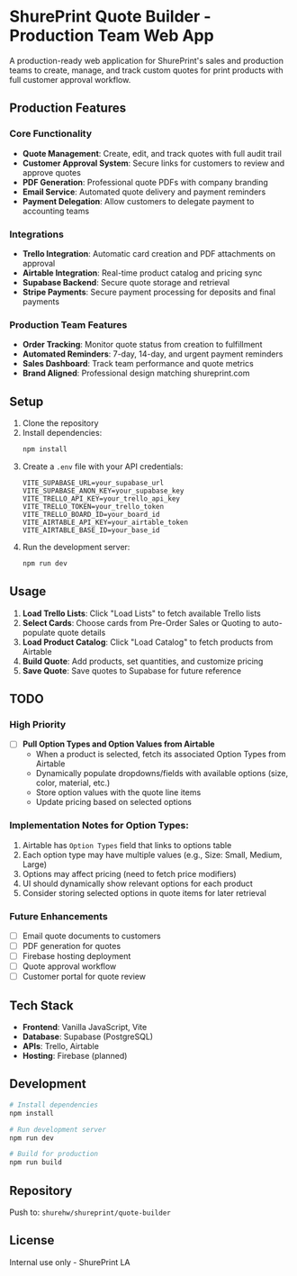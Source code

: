 # ShurePrint Quote Builder - Production Team Web App

A production-ready web application for ShurePrint's sales and production teams to create, manage, and track custom quotes for print products with full customer approval workflow.

## Production Features

### Core Functionality
- **Quote Management**: Create, edit, and track quotes with full audit trail
- **Customer Approval System**: Secure links for customers to review and approve quotes
- **PDF Generation**: Professional quote PDFs with company branding
- **Email Service**: Automated quote delivery and payment reminders
- **Payment Delegation**: Allow customers to delegate payment to accounting teams

### Integrations
- **Trello Integration**: Automatic card creation and PDF attachments on approval
- **Airtable Integration**: Real-time product catalog and pricing sync
- **Supabase Backend**: Secure quote storage and retrieval
- **Stripe Payments**: Secure payment processing for deposits and final payments

### Production Team Features
- **Order Tracking**: Monitor quote status from creation to fulfillment
- **Automated Reminders**: 7-day, 14-day, and urgent payment reminders
- **Sales Dashboard**: Track team performance and quote metrics
- **Brand Aligned**: Professional design matching shureprint.com

## Setup

1. Clone the repository
2. Install dependencies:
   ```bash
   npm install
   ```
3. Create a `.env` file with your API credentials:
   ```
   VITE_SUPABASE_URL=your_supabase_url
   VITE_SUPABASE_ANON_KEY=your_supabase_key
   VITE_TRELLO_API_KEY=your_trello_api_key
   VITE_TRELLO_TOKEN=your_trello_token
   VITE_TRELLO_BOARD_ID=your_board_id
   VITE_AIRTABLE_API_KEY=your_airtable_token
   VITE_AIRTABLE_BASE_ID=your_base_id
   ```
4. Run the development server:
   ```bash
   npm run dev
   ```

## Usage

1. **Load Trello Lists**: Click "Load Lists" to fetch available Trello lists
2. **Select Cards**: Choose cards from Pre-Order Sales or Quoting to auto-populate quote details
3. **Load Product Catalog**: Click "Load Catalog" to fetch products from Airtable
4. **Build Quote**: Add products, set quantities, and customize pricing
5. **Save Quote**: Save quotes to Supabase for future reference

## TODO

### High Priority
- [ ] **Pull Option Types and Option Values from Airtable**
  - When a product is selected, fetch its associated Option Types from Airtable
  - Dynamically populate dropdowns/fields with available options (size, color, material, etc.)
  - Store option values with the quote line items
  - Update pricing based on selected options

### Implementation Notes for Option Types:
1. Airtable has `Option Types` field that links to options table
2. Each option type may have multiple values (e.g., Size: Small, Medium, Large)
3. Options may affect pricing (need to fetch price modifiers)
4. UI should dynamically show relevant options for each product
5. Consider storing selected options in quote items for later retrieval

### Future Enhancements
- [ ] Email quote documents to customers
- [ ] PDF generation for quotes
- [ ] Firebase hosting deployment
- [ ] Quote approval workflow
- [ ] Customer portal for quote review

## Tech Stack

- **Frontend**: Vanilla JavaScript, Vite
- **Database**: Supabase (PostgreSQL)
- **APIs**: Trello, Airtable
- **Hosting**: Firebase (planned)

## Development

```bash
# Install dependencies
npm install

# Run development server
npm run dev

# Build for production
npm run build
```

## Repository

Push to: `shurehw/shureprint/quote-builder`

## License

Internal use only - ShurePrint LA